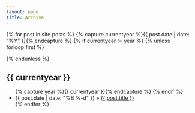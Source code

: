 ```yaml
---
layout: page
title: Archive
---
```


{% for post in site.posts %}
  {% capture currentyear %}{{ post.date | date: "%Y" }}{% endcapture %}
  {% if currentyear != year %}
    {% unless forloop.first %}
</ul>
    {% endunless %}
<h2 style="font-weight: bold;">{{ currentyear }}</h2>
<ul class="archive-year">
    {% capture year %}{{ currentyear }}{% endcapture %}
  {% endif %}
  <li><span class="item-date">{{ post.date | date: "%B %-d" }}</span> » <a href="{{ post.url }}">{{ post.title }}</a></li>
{% endfor %}
